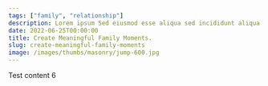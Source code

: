 ```yaml
---
tags: ["family", "relationship"]
description: Lorem ipsum Sed eiusmod esse aliqua sed incididunt aliqua incididunt mollit id et sit proident dolor nulla sed commodo est ad minim elit reprehenderit nisi officia aute incididunt velit sint in aliqua...
date: 2022-06-25T00:00:00
title: Create Meaningful Family Moments.
slug: create-meaningful-family-moments
image: /images/thumbs/masonry/jump-600.jpg
---
```

Test content 6
